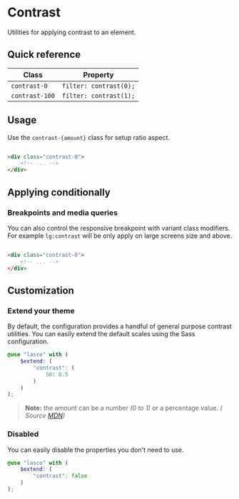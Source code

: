 # Contrast

Utilities for applying contrast to an element.

## Quick reference

| Class          | Property               |
|----------------|------------------------|
| `contrast-0`   | `filter: contrast(0);` |
| `contrast-100` | `filter: contrast(1);` |

## Usage

Use the `contrast-{amount}` class for setup ratio aspect.

```html

<div class="contrast-0">
    <!-- ... -->
</div>
```

## Applying conditionally

### Breakpoints and media queries

You can also control the responsive breakpoint with variant class modifiers. For example `lg:contrast` will be only
apply on large screens size and above.

```html

<div class="contrast-0">
    <!-- ... -->
</div>
```

## Customization

### Extend your theme

By default, the configuration provides a handful of general purpose contrast utilities. You can easily extend the
default scales using the Sass configuration.

```scss
@use "lasco" with (
    $extend: (
        "contrast": (
            50: 0.5
        )
    )
);
```

> **Note:** the amount can be a number _(0 to 1)_ or a percentage value. _(
Source [MDN](https://developer.mozilla.org/en-US/docs/Web/CSS/filter-function/contrast()#exemples))_

### Disabled

You can easily disable the properties you don't need to use.

```scss
@use "lasco" with (
    $extend: (
        "contrast": false
    )
);
```
